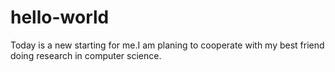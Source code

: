 # hello-world
Today is a new starting for me.I am planing to cooperate with my best friend doing research in computer science.
